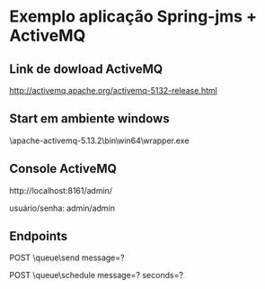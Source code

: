 # Exemplo aplicação Spring-jms + ActiveMQ


## Link de dowload ActiveMQ
http://activemq.apache.org/activemq-5132-release.html

## Start em ambiente windows
\apache-activemq-5.13.2\bin\win64\wrapper.exe

## Console ActiveMQ
http://localhost:8161/admin/

usuário/senha: admin/admin

## Endpoints
POST \queue\send
message=?

POST \queue\schedule
message=?
seconds=?
